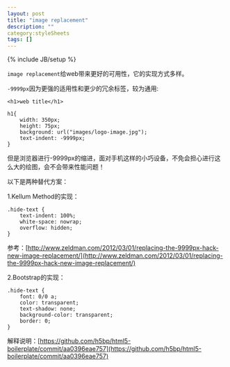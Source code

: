 ```yaml
---
layout: post
title: "image replacement"
description: ""
category:styleSheets 
tags: []
---
```

{% include JB/setup %}

`image replacement`给web带来更好的可用性，它的实现方式多样。

`-9999px`因为更强的适用性和更少的冗余标签，较为通用:

    <h1>web title</h1>

    h1{
  		width: 350px; 
  		height: 75px;
  		background: url("images/logo-image.jpg");
  		text-indent: -9999px;
	}

但是浏览器进行-9999px的缩进，面对手机这样的小巧设备，不免会担心进行这么大的绘图，会不会带来性能问题！

以下是两种替代方案：

1.Kellum Method的实现：

	.hide-text {
		text-indent: 100%;
		white-space: nowrap;
		overflow: hidden;
	}

参考：[http://www.zeldman.com/2012/03/01/replacing-the-9999px-hack-new-image-replacement/](http://www.zeldman.com/2012/03/01/replacing-the-9999px-hack-new-image-replacement/)

2.Bootstrap的实现：

	.hide-text {
  		font: 0/0 a;
  		color: transparent;
  		text-shadow: none;
  		background-color: transparent;
  		border: 0;
 	}

解释说明：[https://github.com/h5bp/html5-boilerplate/commit/aa0396eae757](https://github.com/h5bp/html5-boilerplate/commit/aa0396eae757)
